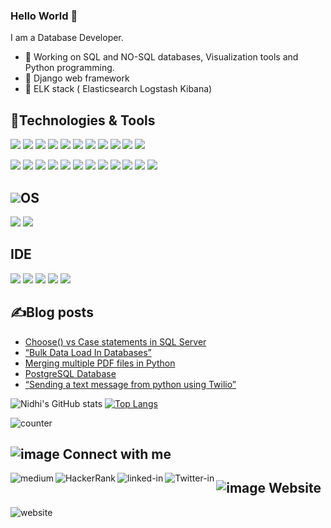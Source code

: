 ### Hello World 👋
I am a Database Developer.
- 🔭 Working on SQL and NO-SQL databases, Visualization tools and Python programming.
- 🌱 Django web framework
- 🌱 ELK stack ( Elasticsearch Logstash Kibana) 

## 🔧Technologies & Tools
![](https://img.shields.io/badge/SQL_DB-Postgresql-informational?style=flat&logo=<LOGO_NAME>&logoColor=white&color=2bbc8a) ![](https://img.shields.io/badge/SQL_DB-Mysql-informational?style=flat&logo=<LOGO_NAME>&logoColor=white&color=2bbc8a) ![](https://img.shields.io/badge/SQL_DB-SQLServer-informational?style=flat&logo=<LOGO_NAME>&logoColor=white&color=2bbc8a) ![](https://img.shields.io/badge/SQL_DB-Oracle-informational?style=flat&logo=<LOGO_NAME>&logoColor=white&color=2bbc8a)
 ![](https://img.shields.io/badge/NOSQL_DB-Mongo-informational?style=flat&logo=<LOGO_NAME>&logoColor=white&color=2bbc8a) ![](https://img.shields.io/badge/NOSQL_DB-Cassandra-informational?style=flat&logo=<LOGO_NAME>&logoColor=white&color=2bbc8a) ![](https://img.shields.io/badge/CloudDB-Snowflake-informational?style=flat&logo=<LOGO_NAME>&logoColor=white&color=2bbc8a) ![](https://img.shields.io/badge/Visualization_Tool-Tableau-informational?style=flat&logo=<LOGO_NAME>&logoColor=white&color=2bbc8a) ![](https://img.shields.io/badge/Visualization_Tool-PowerBI-informational?style=flat&logo=<LOGO_NAME>&logoColor=white&color=2bbc8a) ![](https://img.shields.io/badge/Visualization_Tool-Grafana-informational?style=flat&logo=<LOGO_NAME>&logoColor=white&color=2bbc8a) ![](https://img.shields.io/badge/Code-Python-informational?style=flat&logo=<LOGO_NAME>&logoColor=white&color=2bbc8a)
 
 ![](https://img.shields.io/badge/PostgreSQL-316192?style=for-the-badge&logo=postgresql&logoColor=white)  ![](https://img.shields.io/badge/MySQL-00000F?style=for-the-badge&logo=mysql&logoColor=white)  ![](https://img.shields.io/badge/Microsoft%20SQL%20Sever-CC2927?style=for-the-badge&logo=microsoft%20sql%20server&logoColor=white)
 ![](https://img.shields.io/badge/MongoDB-4EA94B?style=for-the-badge&logo=mongodb&logoColor=white)  ![](https://img.shields.io/badge/Cassandra-1287B1?style=for-the-badge&logo=apache%20cassandra&logoColor=white)  ![](https://img.shields.io/badge/redis-%23DD0031.svg?&style=for-the-badge&logo=redis&logoColor=white)
 ![](https://img.shields.io/badge/Grafana-F2F4F9?style=for-the-badge&logo=grafana&logoColor=orange&labelColor=F2F4F9) ![](https://img.shields.io/badge/Jupyter-F37626.svg?&style=for-the-badge&logo=Jupyter&logoColor=white)  ![](https://img.shields.io/badge/Django-092E20?style=for-the-badge&logo=django&logoColor=green) ![](https://img.shields.io/badge/Git-F05032?style=for-the-badge&logo=git&logoColor=white)  ![](https://img.shields.io/badge/PowerBI-F2C811?style=for-the-badge&logo=Power%20BI&logoColor=white)  ![](https://img.shields.io/badge/Kibana-005571?style=for-the-badge&logo=Kibana&logoColor=whit)
 
## ![](<img src="https://img.icons8.com/material-rounded/24/000000/operating-system.png"/>)OS
![](https://img.shields.io/badge/Ubuntu-E95420?style=for-the-badge&logo=ubuntu&logoColor=white) ![](https://img.shields.io/badge/Windows_XP-003399?style=for-the-badge&logo=windows-xp&logoColor=white)

## IDE
![](https://img.shields.io/badge/Visual_Studio_Code-0078D4?style=for-the-badge&logo=visual%20studio%20code&logoColor=white) ![](https://img.shields.io/badge/Visual_Studio-5C2D91?style=for-the-badge&logo=visual%20studio&logoColor=white) ![](https://img.shields.io/badge/sublime_text-%23575757.svg?&style=for-the-badge&logo=sublime-text&logoColor=important)
![](https://img.shields.io/badge/Notepad++-90E59A.svg?style=for-the-badge&logo=notepad%2B%2B&logoColor=black) ![](https://img.shields.io/badge/PyCharm-000000.svg?&style=for-the-badge&logo=PyCharm&logoColor=white)
 
## ✍Blog posts
<!-- BLOG-POST-LIST:START -->
- [Choose() vs Case statements in SQL Server](https://nidhig631.medium.com/choose-vs-case-statements-in-sql-server-f484e515399f?source=rss-114a44c68324------2)
- [“Bulk Data Load In Databases”](https://nidhig631.medium.com/bulk-data-load-in-databases-c0b5bc53a63?source=rss-114a44c68324------2)
- [Merging multiple PDF files in Python](https://nidhig631.medium.com/merging-multiple-pdf-files-in-python-e3ccb776e989?source=rss-114a44c68324------2)
- [PostgreSQL Database](https://nidhig631.medium.com/postgresql-database-bb43b4ee36da?source=rss-114a44c68324------2)
- [“Sending a text message from python using Twilio”](https://nidhig631.medium.com/twilio-messaging-is-an-api-to-send-and-receive-sms-mms-ott-messages-globally-e1bef623b428?source=rss-114a44c68324------2)
<!-- BLOG-POST-LIST:END -->

![Nidhi's GitHub stats](https://github-readme-stats.vercel.app/api?username=Nidhig631&show_icons=true&theme=radical) [![Top Langs](https://github-readme-stats.vercel.app/api/top-langs/?username=Nidhig631&layout=compact)](https://github.com/Nidhig631/github-readme-stats)

![counter](https://enbbnn1a3vs8ksj.m.pipedream.net)

## ![image](https://user-images.githubusercontent.com/47362011/131351706-42d0f506-f7ba-4faf-b9f8-960b48899f6e.png) Connect with me

[<img align="left" alt="medium" src="https://img.shields.io/badge/medium-%2312100E.svg?&style=for-the-badge&logo=medium&logoColor=white" />](https://nidhig631.medium.com)
[<img align="left" alt="HackerRank" src="https://img.shields.io/badge/-Hackerrank-2EC866?style=for-the-badge&logo=HackerRank&logoColor=white" />](https://www.hackerrank.com/nidhig631)
[<img align="left" alt="linked-in" src="https://img.shields.io/badge/linkedin-%230077B5.svg?&style=for-the-badge&logo=linkedin&logoColor=white" />](https://www.linkedin.com/in/nidhig631)
[<img align="left" alt="Twitter-in" src="https://img.shields.io/badge/twitter-%230077B5.svg?&style=for-the-badge&logo=twitter&logoColor=white" />](https://twitter.com/NidhiGu74193759)

## ![image](https://user-images.githubusercontent.com/47362011/131355166-bf84954e-5a0b-4f11-8a6e-7f567be49ea6.png) Website
[<img align="left" alt="website" src="https://img.shields.io/badge/medium-%2312100E.svg?&style=for-the-badge&logo=medium&logoColor=white" />](https://nidhig631.medium.com)
